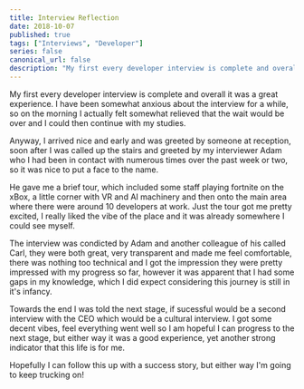 ```yaml
---
title: Interview Reflection
date: 2018-10-07
published: true
tags: ["Interviews", "Developer"]
series: false
canonical_url: false
description: "My first every developer interview is complete and overall it was a great experience. I have been somewhat anxious about the interview for a while, so on the morning I actually felt somewhat relieved that the wait would be over and I could then continue with my studies."
---
```


My first every developer interview is complete and overall it was a great experience. I have been somewhat anxious about the interview for a while, so on the morning I actually felt somewhat relieved that the wait would be over and I could then continue with my studies.

Anyway, I arrived nice and early and was greeted by someone at reception, soon after I was called up the stairs and greeted by my interviewer Adam who I had been in contact with numerous times over the past week or two, so it was nice to put a face to the name.

He gave me a brief tour, which included some staff playing fortnite on the xBox, a little corner with VR and AI machinery and then onto the main area where there were around 10 developers at work. Just the tour got me pretty excited, I really liked the vibe of the place and it was already somewhere I could see myself.

The interview was condicted by Adam and another colleague of his called Carl, they were both great, very transparent and made me feel comfortable, there was nothing too technical and I got the impression they were pretty impressed with my progress so far, however it was apparent that I had some gaps in my knowledge, which I did expect considering this journey is still in it's infancy.

Towards the end I was told the next stage, if sucessful would be a second interview with the CEO which would be a cultural interview. I got some decent vibes, feel everything went well so I am hopeful I can progress to the next stage, but either way it was a good experience, yet another strong indicator that this life is for me.

Hopefully I can follow this up with a success story, but either way I'm going to keep trucking on!
